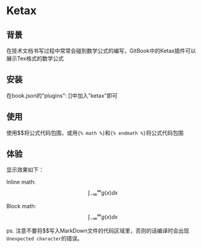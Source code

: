 # Ketax

## 背景
在技术文档书写过程中常常会碰到数学公式的编写，GitBook中的Ketax插件可以展示Tex格式的数学公式

## 安装
在book.json的"plugins": []中加入"ketax"即可

<!-- ## 配置 -->

## 使用
使用\$\$将公式代码包围，或用`{% math %}`和`{% endmath %}`将公式代码包围

## 体验
显示效果如下：

Inline math: $$\int_{-\infty}^\infty g(x) dx$$

Block math:
$$
\int_{-\infty}^\infty g(x) dx
$$


ps. 注意不要将\$\$写入MarkDown文件的代码区域里，否则的话编译时会出现` Unexpected character`的错误。

